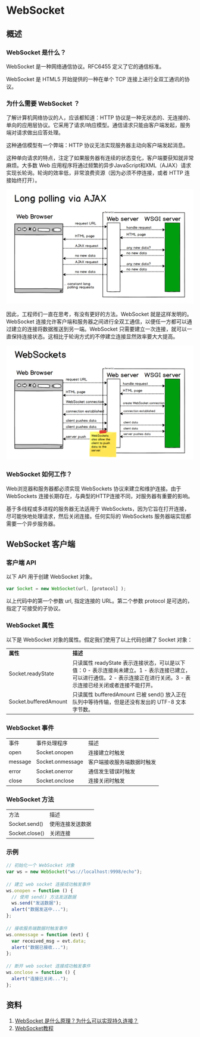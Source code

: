 # WebSocket

## 概述
### WebSocket 是什么？
WebSocket 是一种网络通信协议。RFC6455 定义了它的通信标准。

WebSocket 是 HTML5 开始提供的一种在单个 TCP 连接上进行全双工通讯的协议。


### 为什么需要 WebSocket ？

了解计算机网络协议的人，应该都知道：HTTP 协议是一种无状态的、无连接的、单向的应用层协议。它采用了请求/响应模型。通信请求只能由客户端发起，服务端对请求做出应答处理。

这种通信模型有一个弊端：HTTP 协议无法实现服务器主动向客户端发起消息。

这种单向请求的特点，注定了如果服务器有连续的状态变化，客户端要获知就非常麻烦。大多数 Web 应用程序将通过频繁的异步JavaScript和XML（AJAX）请求实现长轮询。轮询的效率低，非常浪费资源（因为必须不停连接，或者 HTTP 连接始终打开）。

![avatar](./ajax-long-polling.png)

因此，工程师们一直在思考，有没有更好的方法。WebSocket 就是这样发明的。WebSocket 连接允许客户端和服务器之间进行全双工通信，以便任一方都可以通过建立的连接将数据推送到另一端。WebSocket 只需要建立一次连接，就可以一直保持连接状态。这相比于轮询方式的不停建立连接显然效率要大大提高。

![avatar](./websockets-flow.png)

### WebSocket 如何工作？
Web浏览器和服务器都必须实现 WebSockets 协议来建立和维护连接。由于 WebSockets 连接长期存在，与典型的HTTP连接不同，对服务器有重要的影响。

基于多线程或多进程的服务器无法适用于 WebSockets，因为它旨在打开连接，尽可能快地处理请求，然后关闭连接。任何实际的 WebSockets 服务器端实现都需要一个异步服务器。


## WebSocket 客户端

### 客户端 API

以下 API 用于创建 WebSocket 对象。
```javascript
var Socket = new WebSocket(url, [protocol] );
```
以上代码中的第一个参数 url, 指定连接的 URL。第二个参数 protocol 是可选的，指定了可接受的子协议。

### WebSocket 属性
以下是 WebSocket 对象的属性。假定我们使用了以上代码创建了 Socket 对象：
<table>
<tr>
	<td><b>属性</b></td>
	<td><b>描述</b></td>
</tr>
<tr>
	<td>Socket.readyState</td>
	<td>只读属性 readyState 表示连接状态，可以是以下值：0 - 表示连接尚未建立。1 - 表示连接已建立，可以进行通信。2 - 表示连接正在进行关闭。3 - 表示连接已经关闭或者连接不能打开。</td>
</tr>
<tr>
	<td>Socket.bufferedAmount</td>
	<td>只读属性 bufferedAmount 已被 send() 放入正在队列中等待传输，但是还没有发出的 UTF-8 文本字节数。</td>
</tr>
</table>

### WebSocket 事件

<table>
	<tr>
		<td>事件</td>
		<td>事件处理程序</td>
		<td>描述</td>
	</tr>
	<tr>
		<td>open</td>
		<td>Socket.onopen</td>
		<td>连接建立时触发</td>
	</tr>
	<tr>
		<td>message</td>
		<td>Socket.onmessage</td>
		<td>客户端接收服务端数据时触发</td>
	</tr>
	<tr>
		<td>error</td>
		<td>Socket.onerror</td>
		<td>通信发生错误时触发</td>
	</tr>
	<tr>
		<td>close</td>
		<td>Socket.onclose</td>
		<td>连接关闭时触发</td>
	</tr>
</table>

### WebSocket 方法


<table>
	<tr>
		<td>方法</td>
		<td>描述</td>
	</tr>
	<tr>
		<td>Socket.send()</td>
		<td>使用连接发送数据</td>
	</tr>
	<tr>
		<td>Socket.close()</td>
		<td>关闭连接</td>
	</tr>
</table>

### 示例
```javascript
// 初始化一个 WebSocket 对象
var ws = new WebSocket("ws://localhost:9998/echo");

// 建立 web socket 连接成功触发事件
ws.onopen = function () {
  // 使用 send() 方法发送数据
  ws.send("发送数据");
  alert("数据发送中...");
};

// 接收服务端数据时触发事件
ws.onmessage = function (evt) {
  var received_msg = evt.data;
  alert("数据已接收...");
};

// 断开 web socket 连接成功触发事件
ws.onclose = function () {
  alert("连接已关闭...");
};
```

## 资料
1. [WebSocket 是什么原理？为什么可以实现持久连接？](https://www.zhihu.com/question/20215561)
2. [WebSocket教程](http://www.ruanyifeng.com/blog/2017/05/websocket.html)